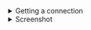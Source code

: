 <details>
  <summary>Getting a connection</summary>
  <br>
  <b>Introduction:</b><br>
  As we know, the Hive builders servers are down, but let's look into the stub, in this case, 'bin.exe'.<br>
  When we open up dnSpy, we can see the stub is relatively unobfuscated despite fake protector attributes.<br><br>
  <b>Lets look at the 'Connection' method:</b><br>
  <img src="https://github.com/user-attachments/assets/d71e209f-67ed-4272-b4cd-98c22ec93184" alt="1" /><br><br>
  As we can see, a host and port is specified here, to change this, it's a simple task of using edit method.<br>
  Next up, HiveRAT includes a password for its communications, by default, this is 'Password'.<br><br>
  <b>So lets look into the stub again to see where this is:</b><br>
  <img src="https://github.com/user-attachments/assets/61d08f7a-be51-4826-a478-a22d7ded80a2" alt="1" /><br><br>
  Here, now we can see the password in the stub is 'AESPassword' which concludes the analysis now.<br><br>
  <img src="https://github.com/user-attachments/assets/5f233d0f-abf6-4fc2-bf52-7bc3d30fb5ae" alt="1" /><br><br>
  Now if we listen on port '6969' with the password set to 'AESPassword' we can allow 'bin.exe; to connect as a client.<br><br>
  Feel free to use this knowledge to analyze/research HiveRat via locahost/lan.<br>
</details>

<details>
  <summary>Screenshot</summary>
  <img src="https://github.com/user-attachments/assets/3b711b21-f77f-48fc-8c5a-dba77e634a44" alt="1" />
</details>
